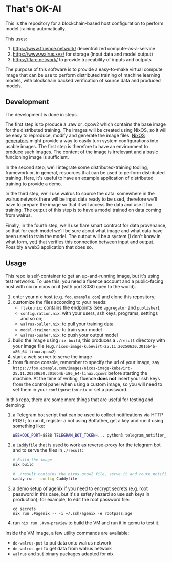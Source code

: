 # That's OK-AI

This is the repository for a blockchain-based host configuration to perform
model training automatically.

This uses:

1. https://www.fluence.network/ decentralized compute-as-a-service
2. https://www.walrus.xyz/ for storage (input data and model output)
3. https://flare.network/ to provide traceability of inputs and outputs

The purpose of this software is to provide a easy-to-make virtual compute image
that can be use to perform distributed training of machine learning models, with
blockchain backed verification of source data and produced models.

## Development

The development is done in steps.

The first step is to produce a .raw or .qcow2 which contains the base image for
the distributed training. The images will be created using NixOS, so it will be
easy to reproduce, modify and generate the image files.
[NixOS generators](https://github.com/nix-community/nixos-generators) might
provide a way to easily turn system configurations into usable images.
The first step is therefore to have an environment to produce such images. The
content of the image is irrelevant and a basic funcioning image is sufficient.

In the second step, we'll integrate some distributed-training tooling, framework
or, in general, resources that can be used to perform distributed training.
Here, it's useful to have an example application of distributed training to
provide a demo.

In the third step, we'll use walrus to source the data: somewhere in the walrus
network there will be input data ready to be used, therefore we'll have to
prepare the image so that it will access the data and use it for training.
The output of this step is to have a model trained on data coming from walrus.

Finally, in the fourth step, we'll use flare smart contract for data provenance,
so that for each model we'll be sure about what image and what data have been
used to train the model.
The output will be a system (I don't know in what form, yet) that verifies this
connection between input and output. Possibly a web3 application that does so.

## Usage

This repo is self-container to get an up-and-running image, but it's using
test networks. To use this, you need a fluence account and a public-facing host
with nix or nixos on it (with port 8080 open to the world).

1. enter your nix host (e.g. `foo.example.com`) and clone this repository;
2. customize the files according to your needs:
   - `flake.nix`: contains the endpoints (see `aggregator` and `publisher`);
   - `configuration.nix`: with your users, ssh keys, programs, settings and so on;
   - `walrus-puller.nix`: to pull your training data
   - `model-trainer.nix`: to train your model
   - `walrus-pusher.nix`: to push your output model
3. build the image using `nix build`, this produces a `./result` directory with
   your image file (e.g. `nixos-image-kubevirt-25.11.20250630.3016b4b-x86_64-linux.qcow2`)
4. start a web server to serve the image
5. from fluence console, remember to specify the url of your image, say
   `https://foo.example.com/images/nixos-image-kubevirt-25.11.20250630.3016b4b-x86_64-linux.qcow2`
   before starting the machine. At the time of writing, fluence **does not**
   insert your ssh keys from the control panel when using a custom image, so
   you will need to set them in your `configuration.nix` or set a password.

In this repo, there are some more things that are useful for testing and demoing:

1. a Telegram bot script that can be used to collect notifications via HTTP POST;
   to run it, register a bot using Botfather, get a key and run it using
   something like:
   ```bash
   WEBHOOK_PORT=8888 TELEGRAM_BOT_TOKEN=... python3 telegram_notifier_bot.py
   ```
2. a `Caddyfile` that is used to work as reverse-proxy for the telegram bot and
   to serve the files in `./result`:
   ```bash
   # Build the image
   nix build

   # ./result contains the nixos.qcow2 file, serve it and route notifications
   caddy run --config Caddyfile
   ```
3. a demo setup of agenix if you need to encrypt secrets (e.g. root password in
   this case, but it's a safety hazard so use ssh keys in production); for
   example, to edit the root password file:
   ```
   cd secrets
   nix run .#agenix -- -i ~/.ssh/agenix -e rootpass.age
   ```
4. run `nix run .#vm-preview` to build the VM and run it in qemu to test it.

Inside the VM image, a few utility commands are available:

- `do-walrus-put` to put data onto walrus network
- `do-walrus-get` to get data from walrus network
- `walrus` and `sui` binary packages adapted for nix
